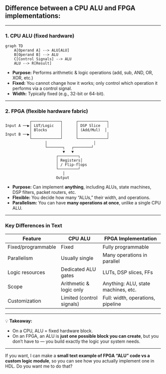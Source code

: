 ## Difference between a CPU ALU and FPGA implementations:

---

### **1. CPU ALU (fixed hardware)**

```mermaid
graph TD
    A[Operand A] --> ALU[ALU]
    B[Operand B] --> ALU
    C[Control Signals] --> ALU
    ALU --> R[Result]
```

* **Purpose:** Performs arithmetic & logic operations (add, sub, AND, OR, XOR, etc.)
* **Fixed:** You cannot change how it works; only control which operation it performs via a control signal.
* **Width:** Typically fixed (e.g., 32-bit or 64-bit).

---

### **2. FPGA (flexible hardware fabric)**

```
           ┌─────────────┐      ┌─────────────┐
Input A ──▶│ LUT/Logic   │      │ DSP Slice   │
           │ Blocks      │      │ (Add/Mul)  │
Input B ──▶│             │      │             │
           └─────────────┘      └─────────────┘
                  │                     │
                  └───────┐   ┌────────┘
                          ▼   ▼
                       ┌─────────┐
                       │ Registers│
                       │ / Flip-flops
                       └─────────┘
                          │
                       Output
```

* **Purpose:** Can implement **anything**, including ALUs, state machines, DSP filters, packet routers, etc.
* **Flexible:** You decide how many “ALUs,” their width, and operations.
* **Parallelism:** You can have **many operations at once**, unlike a single CPU ALU.

---

### **Key Differences in Text**

| Feature            | CPU ALU                   | FPGA Implementation                 |
| ------------------ | ------------------------- | ----------------------------------- |
| Fixed/programmable | Fixed                     | Fully programmable                  |
| Parallelism        | Usually single            | Many operations in parallel         |
| Logic resources    | Dedicated ALU gates       | LUTs, DSP slices, FFs               |
| Scope              | Arithmetic & logic only   | Anything: ALU, state machines, etc. |
| Customization      | Limited (control signals) | Full: width, operations, pipeline   |

---

💡 **Takeaway:**

* On a CPU, ALU = fixed hardware block.
* On an FPGA, an ALU is **just one possible block you can create**, but you don’t have to — you build exactly the logic your system needs.

---

If you want, I can make a **small text example of FPGA “ALU” code vs a custom logic module**, so you can see how you actually implement one in HDL. Do you want me to do that?
